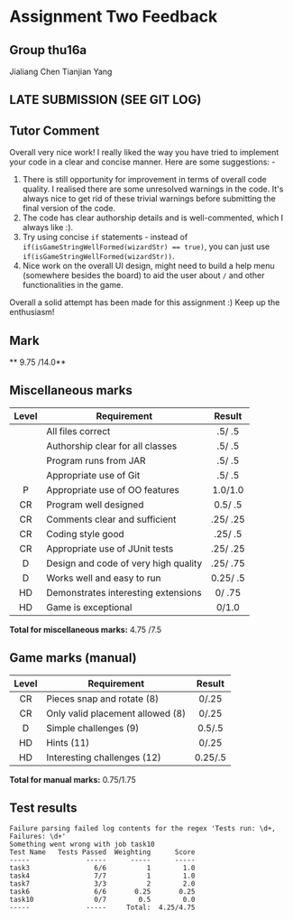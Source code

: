 # Assignment Two Feedback

## Group  thu16a
Jialiang Chen
Tianjian Yang

## LATE SUBMISSION (SEE GIT LOG)
## Tutor Comment
Overall very nice work! I really liked the way you have tried to implement your code in a
clear and concise manner. Here are some suggestions: -
1. There is still opportunity for improvement in terms of overall code quality. I realised there are some unresolved
   warnings in the code. It's always nice to get rid of these trivial warnings before submitting the final version of the code.
2. The code has clear authorship details and is well-commented, which I always like :).
3. Try using concise `if` statements - instead of `if(isGameStringWellFormed(wizardStr) == true)`, you can just use
   `if(isGameStringWellFormed(wizardStr))`.
4. Nice work on the overall UI design, might need to build a help menu (somewhere besides the board) 
   to aid the user about `/` and other functionalities in the game.

Overall a solid attempt has been made for this assignment :) Keep up the enthusiasm!

## Mark

** 9.75 /14.0**

## Miscellaneous marks

| Level | Requirement | Result |
|:--:|---|:--:|
|    | All files correct                   | .5/ .5  |
|    | Authorship clear for all classes    | .5/ .5  |
|    | Program runs from JAR               | .5/ .5  |
|    | Appropriate use of Git              | .5/ .5  |
| P  | Appropriate use of OO features      | 1.0/1.0  |
| CR | Program well designed               | 0.5/ .5  |
| CR | Comments clear and sufficient       | .25/ .25 |
| CR | Coding style good                   | .25/ .5  |
| CR | Appropriate use of JUnit tests      | .25/ .25 |
| D  | Design and code of very high quality| .25/ .75 |
| D  | Works well and easy to run          | 0.25/ .5  |
| HD | Demonstrates interesting extensions | 0/ .75 |
| HD | Game is exceptional                 | 0/1.0  |

**Total for miscellaneous marks:** 4.75 /7.5

## Game marks (manual)

| Level | Requirement | Result |
|:-:|---|:-:|
|CR|Pieces snap and rotate (8)        | 0/.25 |
|CR|Only valid placement allowed (8)  | 0/.25 |
|D |Simple challenges (9)             | 0.5/.5  |
|HD|Hints (11)                        | 0/.25  |
|HD|Interesting challenges (12)       | 0.25/.5  |

**Total for manual marks:** 0.75/1.75

## Test results

```
Failure parsing failed log contents for the regex 'Tests run: \d+,  Failures: \d+'
Something went wrong with job task10
Test Name   Tests Passed  Weighting      Score
-----              -----      -----      -----
task3                6/6          1        1.0
task4                7/7          1        1.0
task7                3/3          2        2.0
task6                6/6       0.25       0.25
task10               0/7        0.5        0.0
-----              -----     Total:  4.25/4.75
```